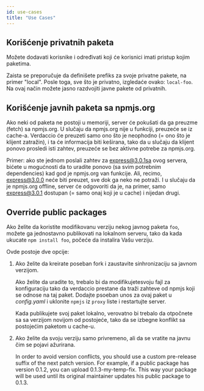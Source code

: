 ```yaml
---
id: use-cases
title: "Use Cases"
---
```

## Korišćenje privatnih paketa

Možete dodavati korisnike i određivati koji će korisnici imati pristup kojim paketima.

Zaista se preporučuje da definišete prefiks za svoje privatne pakete, na primer "local". Posle toga, sve što je privatno, izgledaće ovako: `local-foo`. Na ovaj način možete jasno razdvojiti javne pakete od privatnih.

## Korišćenje javnih paketa sa npmjs.org

Ako neki od paketa ne postoji u memoriji, server će pokušati da ga preuzme (fetch) sa npmjs.org. U slučaju da npmjs.org nije u funkciji, preuzeće se iz cache-a. Verdaccio će preuzeti samo ono što je neophodno (= ono što je klijent zatražin), i ta će informacija biti keširana, tako da u slučaju da klijent ponovo prosledi isti zahtev, preuzeće se bez aktivne potrebe za npmjs.org.

Primer: ako ste jednom poslali zahtev za express@3.0.1sa ovog servera, bićete u mogućnosti da to uradite ponovo (sa svim potrebnim dependencies) kad god je npmjs.org van funkcije. Ali, recimo, express@3.0.0 neće biti preuzet, sve dok ga neko ne potraži. I u slučaju da je npmjs.org offline, server će odgovoriti da je, na primer, samo express@3.0.1 dostupan (= samo onaj koji je u cache) i nijedan drugi.

## Override public packages

Ako želite da koristite modifikovanu verziju nekog javnog paketa `foo`, možete ga jednostavno publikovati na lokalnom serveru, tako da kada ukucate `npm install foo`, počeće da instalira Vašu verziju.

Ovde postoje dve opcije:

1. Ako želite da kreirate poseban fork i zaustavite sinhronizaciju sa javnom verzijom.
    
    Ako želite da uradite to, trebalo bi da modifikujetesvoju fajl za konfiguraciju tako da verdaccio prestane da traži zahteve od npmjs koji se odnose na taj paket. Dodajte psoeban unos za ovaj paket u *config.yaml* i uklonite `npmjs` iz `proxy` liste i restartujte server.
    
    Kada publikujete svoj paket lokalno, verovatno bi trebalo da otpočnete sa sa verzijom novijom od postojeće, tako da se izbegne konflikt sa postojećim paketom u cache-u.

2. Ako želite da svoju verziju samo privremeno, ali da se vratite na javnu čim se pojavi ažurirana.
    
    In order to avoid version conflicts, you should use a custom pre-release suffix of the next patch version. For example, if a public package has version 0.1.2, you can upload 0.1.3-my-temp-fix. This way your package will be used until its original maintainer updates his public package to 0.1.3.